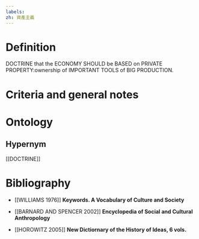 ```yaml
---
labels: 
zh: 資產主義
---
```


# Definition
DOCTRINE that the ECONOMY SHOULD be BASED on PRIVATE PROPERTY:ownership of IMPORTANT TOOLS of BIG PRODUCTION.
# Criteria and general notes
# Ontology

## Hypernym
[[DOCTRINE]]
# Bibliography
- [[WILLIAMS 1976]]
**Keywords.  A Vocabulary of Culture and Society** 

- [[BARNARD AND SPENCER 2002]]
**Encyclopedia of Social and Cultural Anthropology** 

- [[HOROWITZ 2005]]
**New Dictiornary of the History of Ideas, 6 vols.** 
